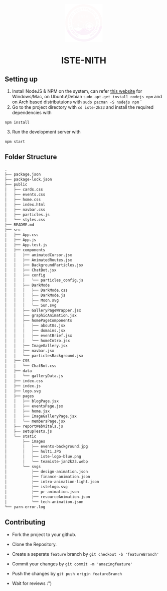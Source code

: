 <p align="center"><img src="src/static/images/iste-logo.png" width="120px"><h1 align="center"> ISTE-NITH </h1> </p>

## Setting up
1. Install NodeJS & NPM on the system, can refer [this website](https://radixweb.com/blog/installing-npm-and-nodejs-on-windows-and-mac) for Windows/Mac, on Ubuntu\Debian `sudo apt-get install nodejs npm` and on Arch based distributuions with `sudo pacman -S nodejs npm`
`
2. Go to the project directory with `cd iste-2k23` and install the required dependencies with 
```
npm install
```
3. Run the development server with
```
npm start
```

## Folder Structure
```
.
├── package.json
├── package-lock.json
├── public
│   ├── cards.css
│   ├── events.css
│   ├── home.css
│   ├── index.html
│   ├── navbar.css
│   ├── particles.js
│   └── styles.css
├── README.md
├── src
│   ├── App.css
│   ├── App.js
│   ├── App.test.js
│   ├── components
│   │   ├── animatedCursor.jsx
│   │   ├── AnimatedRoutes.jsx
│   │   ├── BackgroundParticles.jsx
│   │   ├── ChatBot.jsx
│   │   ├── config
│   │   │   └── particles_config.js
│   │   ├── DarkMode
│   │   │   ├── DarkMode.css
│   │   │   ├── DarkMode.js
│   │   │   ├── Moon.svg
│   │   │   └── Sun.svg
│   │   ├── GalleryPageWrapper.jsx
│   │   ├── graphicAnimation.jsx
│   │   ├── homePageComponents
│   │   │   ├── aboutUs.jsx
│   │   │   ├── domains.jsx
│   │   │   ├── eventBrief.jsx
│   │   │   └── homeIntro.jsx
│   │   ├── ImageGallery.jsx
│   │   ├── navbar.jsx
│   │   └── particlesBackground.jsx
│   ├── CSS
│   │   └── ChatBot.css
│   ├── data
│   │   └── galleryData.js
│   ├── index.css
│   ├── index.js
│   ├── logo.svg
│   ├── pages
│   │   ├── blogPage.jsx
│   │   ├── eventsPage.jsx
│   │   ├── home.jsx
│   │   ├── ImageGalleryPage.jsx
│   │   └── membersPage.jsx
│   ├── reportWebVitals.js
│   ├── setupTests.js
│   └── static
│       ├── images
│       │   ├── events-background.jpg
│       │   ├── hult1.JPG
│       │   ├── iste-logo-blue.png
│       │   └── teamiste-jan2k23.webp
│       └── svgs
│           ├── design-animation.json
│           ├── finance-animation.json
│           ├── intro-animation-light.json
│           ├── istelogo.svg
│           ├── pr-animation.json
│           ├── resourceAnimation.json
│           └── tech-animation.json
└── yarn-error.log
```
## Contributing

- Fork the project to your github.

- Clone the Repository.

- Create a seperate ```feature``` branch by `git checkout -b 'featureBranch'`

- Commit your changes by `git commit -m 'amazingfeature'`

- Push the changes by `git push origin featureBranch`

- Wait for reviews :")

